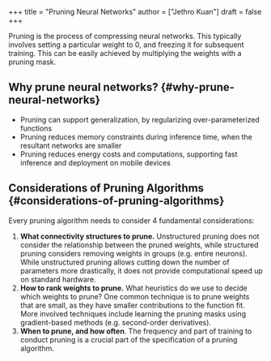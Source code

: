+++
title = "Pruning Neural Networks"
author = ["Jethro Kuan"]
draft = false
+++

Pruning is the process of compressing neural networks. This typically involves
setting a particular weight to 0, and freezing it for subsequent training. This
can be easily achieved by multiplying the weights with a pruning mask.

## Why prune neural networks? {#why-prune-neural-networks}

- Pruning can support generalization, by regularizing over-parameterized functions
- Pruning reduces memory constraints during inference time, when the resultant
  networks are smaller
- Pruning reduces energy costs and computations, supporting fast inference and
  deployment on mobile devices

## Considerations of Pruning Algorithms {#considerations-of-pruning-algorithms}

Every pruning algorithm needs to consider 4 fundamental considerations:

1.  **What connectivity structures to prune.** Unstructured pruning does not
    consider the relationship between the pruned weights, while structured
    pruning considers removing weights in groups (e.g. entire neurons). While
    unstructured pruning allows cutting down the number of parameters more
    drastically, it does not provide computational speed up on standard hardware.
2.  **How to rank weights to prune.** What heuristics do we use to decide which
    weights to prune? One common technique is to prune weights that are small, as
    they have smaller contributions to the function fit. More involved techniques
    include learning the pruning masks using gradient-based methods (e.g.
    second-order derivatives).
3.  **When to prune, and how often**. The frequency and part of training to conduct
    pruning is a crucial part of the specification of a pruning algorithm.
